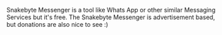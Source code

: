 Snakebyte Messenger is a tool like Whats App or other similar Messaging Services but it's free. The Snakebyte Messenger is advertisement based, but donations are also nice to see :)